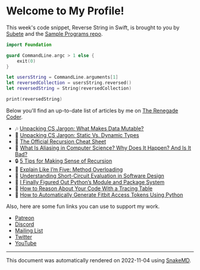 # Welcome to My Profile!

This week's code snippet, Reverse String in Swift, is brought to you by [Subete](https://subete.jeremygrifski.com/en/latest/) and the [Sample Programs repo](https://sampleprograms.io/).

```Swift
import Foundation

guard CommandLine.argc > 1 else {
    exit(0)
}

let usersString = CommandLine.arguments[1]
let reversedCollection = usersString.reversed()
let reversedString = String(reversedCollection)

print(reversedString)
```

Below you'll find an up-to-date list of articles by me on [The Renegade Coder](https://therenegadecoder.com).

- :notes: [Unpacking CS Jargon: What Makes Data Mutable?](https://therenegadecoder.com/code/unpacking-cs-jargon-what-makes-data-mutable/)
- :seedling: [Unpacking CS Jargon: Static Vs. Dynamic Types](https://therenegadecoder.com/code/unpacking-cs-jargon-static-vs-dynamic-types/)
- :gem: [The Official Recursion Cheat Sheet](https://therenegadecoder.com/code/the-official-recursion-cheat-sheet/)
- :tea: [What Is Aliasing in Computer Science? Why Does It Happen? And Is It Bad?](https://therenegadecoder.com/code/what-is-aliasing-in-computer-science-why-does-it-happen-and-is-it-bad/)
- :lock: [5 Tips for Making Sense of Recursion](https://therenegadecoder.com/code/5-tips-for-making-sense-of-recursion/)
- :door: [Explain Like I’m Five: Method Overloading](https://therenegadecoder.com/code/explain-like-im-five-method-overloading/)
- :milky_way: [Understanding Short-Circuit Evaluation in Software Design](https://therenegadecoder.com/code/understanding-short-circuit-evaluation-in-software-design/)
- :fu: [I Finally Figured Out Python’s Module and Package System](https://therenegadecoder.com/code/i-finally-figured-out-pythons-module-and-package-system/)
- :seedling: [How to Reason About Your Code With a Tracing Table](https://therenegadecoder.com/code/how-to-reason-about-your-code-with-a-tracing-table/)
- :milky_way: [How to Automatically Generate Fitbit Access Tokens Using Python](https://therenegadecoder.com/code/how-to-automatically-generate-fitbit-access-tokens-using-python/)

Also, here are some fun links you can use to support my work.

- [Patreon](https://www.patreon.com/TheRenegadeCoder)
- [Discord](https://discord.gg/Jhmtj7Z)
- [Mailing List](https://therenegadecoder.com/about/newsletter)
- [Twitter](https://twitter.com/RenegadeCoder94)
- [YouTube](https://www.youtube.com/channel/UCpyoVwOqYRlSAEUPEn7P9hw)

---

This document was automatically rendered on 2022-11-04 using [SnakeMD](https://www.snakemd.io).